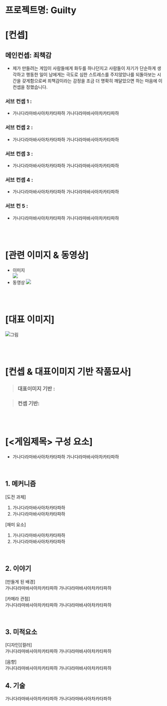 # 프로젝트명: Guilty

# [컨셉]

## 메인컨셉: 죄책감

- 제가 만들려는 게임이 사람들에게 화두를 하나던지고 사람들이 자기가 단순하게 생각하고 행동한 일이 남에게는 극도로 심한 스트레스를 주지않았나를 되돌아보는 시간을 갖게함으로써 죄책감이라는 감정을 조금 더 명확히 깨달았으면 하는 마음에 이 컨셉을 정했습니다.

### 서브 컨셉 1 :

- 가나다라마바사아차카타파하 가나다라마바사아차카타파하

### 서브 컨셉 2 :

- 가나다라마바사아차카타파하 가나다라마바사아차카타파하

### 서브 컨셉 3 :

- 가나다라마바사아차카타파하 가나다라마바사아차카타파하

### 서브 컨셉 4 :

- 가나다라마바사아차카타파하 가나다라마바사아차카타파하

### 서브 컨 5 :

- 가나다라마바사아차카타파하 가나다라마바사아차카타파하

<br><br>

# [관련 이미지 & 동영상]

- 이미지  
  <img src="./img/관련이미지.jpg">
- 동영상
  [![](./img/그림.png)](https://www.youtube.com/watch?v=5xy4n73WOMM)

<br><br>

# [대표 이미지]

![그림](./img/그림.png)

<br><br>

# [컨셉 & 대표이미지 기반 작품묘사]

> ### 대표이미지 기반 :

> ### 컨셉 기반:

<br><br>

# [<게임제목> 구성 요소]

- 가나다라마바사아차카타파하 가나다라마바사아차카타파하

<br>

## 1. 메커니즘

[도전 과제]

1. 가나다라마바사아차카타파하
2. 가나다라마바사아차카타파하

[재미 요소]

1. 가나다라마바사아차카타파하
2. 가나다라마바사아차카타파하

<br>

## 2. 이야기

[만들게 된 배경]  
가나다라마바사아차카타파하 가나다라마바사아차카타파하

[카메라 관점]  
가나다라마바사아차카타파하 가나다라마바사아차카타파하

<br>

## 3. 미적요소

[디자인][컬러]  
가나다라마바사아차카타파하 가나다라마바사아차카타파하

[음향]  
가나다라마바사아차카타파하 가나다라마바사아차카타파하
<br>

## 4. 기술

가나다라마바사아차카타파하 가나다라마바사아차카타파하

